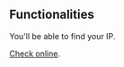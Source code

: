 
## Functionalities

You'll be able to find your IP.

[Check online](https://snack.expo.io/@beletate/meu-ip).
